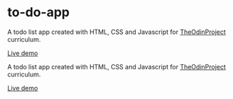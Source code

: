 # to-do-app

A todo list app created with HTML, CSS and Javascript for [TheOdinProject](https://www.theodinproject.com) curriculum.

[Live demo](https://confett0.github.io/to-do-app/)


A todo list app created with HTML, CSS and Javascript for [TheOdinProject](https://www.theodinproject.com) curriculum.

[Live demo](https://confett0.github.io/to-do-app/)

